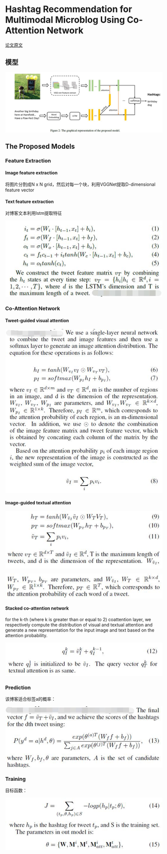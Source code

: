 # Hashtag Recommendation for Multimodal Microblog Using Co-Attention Network

[论文原文](https://github.com/chenboability/RecommenderSystem-Paper/blob/master/Deep%20Learning/paper/Hashtag%20Recommendation%20for%20Multimodal%20Microblog%20Using%20Co-Attention%20Network.pdf)

## 模型

![](res/101.jpg)

## The Proposed Models

### Feature Extraction

#### Image feature extraction

将图片分割成N x N grid，然后对每一个块，利用VGGNet提取D-dimensional feature vector

#### Text feature extraction

对博客文本利用lstm提取特征

![](res/102.jpg)

### Co-Attention Network

#### Tweet-guided visual attention

![](res/103.jpg)

#### Image-guided textual attention

![](res/104.jpg)

![](res/105.jpg)

#### Stacked co-attention network

for the k-th (where k is greater than or equal to 2) coattention layer, we respectively compute the distribution of visual and textual attention and
generate a new representation for the input image and text
based on the attention probability.

![](res/106.jpg)

### Prediction

该博客适合标签a的概率：

![](res/107.jpg)

### Training

目标函数：

![](res/108.jpg)